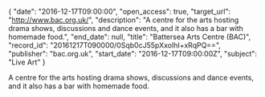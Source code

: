 {
  "date": "2016-12-17T09:00:00", 
  "open_access": true, 
  "target_url": "http://www.bac.org.uk/", 
  "description": "A centre for the arts hosting drama shows, discussions and dance events, and it also has a bar with homemade food.", 
  "end_date": null, 
  "title": "Battersea Arts Centre (BAC)", 
  "record_id": "20161217T090000/0Sqb0cJ55pXxoIhI+xRqPQ==", 
  "publisher": "bac.org.uk", 
  "start_date": "2016-12-17T09:00:00Z", 
  "subject": "Live Art"
}

A centre for the arts hosting drama shows, discussions and dance events, and it also has a bar with homemade food.